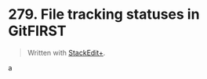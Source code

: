 # 279. File tracking statuses in GitFIRST


> Written with [StackEdit+](https://stackedit.net/).


a
<!--stackedit_data:
eyJoaXN0b3J5IjpbNjU1MjUyNzg0XX0=
-->
